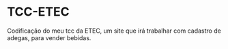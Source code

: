 # TCC-ETEC
Codificação do meu tcc da ETEC, um site que irá trabalhar com cadastro de adegas, para vender bebidas.

